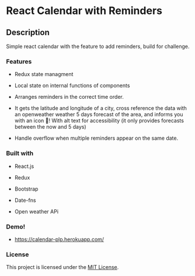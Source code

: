 # React Calendar with Reminders

## Description

Simple react calendar with the feature to add reminders, build for challenge.

### Features

- Redux state managment

- Local state on internal functions of components

- Arranges reminders in the correct time order.

- It gets the latitude and longitude of a city, cross reference the data with an openweather weather 5 days forecast of the area, and informs you with an icon 🌈!
  With alt text for accessibility
  (it only provides forecasts between the now and 5 days)

- Handle overflow when multiple reminders appear on the same date.

### Built with

- React.js

- Redux

- Bootstrap

- Date-fns

- Open weather APi

### Demo!

- https://calendar-plp.herokuapp.com/

### License

This project is licensed under the [MIT License](LICENSE.md).
